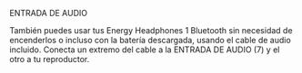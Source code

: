ENTRADA DE AUDIO

También puedes usar tus Energy Headphones 1 Bluetooth sin necesidad de encenderlos o incluso con la batería descargada, usando el cable de audio incluido. Conecta un extremo del cable a la ENTRADA DE AUDIO (7) y el otro a tu reproductor. 
